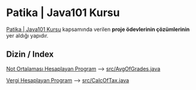 # Patika | Java101 Kursu


[Patika | Java101 Kursu](https://academy.patika.dev/courses/java101) kapsamında verilen **proje ödevlerinin çözümlerinin** yer aldığı yapıdır.

## Dizin / Index

[Not Ortalaması Hesaplayan Program](https://academy.patika.dev/courses/java101/pratik-not-ortalamasi) -->
[src/AvgOfGrades.java](/src/AvgOfGrades.java)

[Vergi Hesaplayan Program](https://academy.patika.dev/courses/java101/pratik-kdv-hesaplama) --> [src/CalcOfTax.java](/src/CalcOfTax.java)